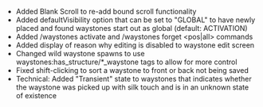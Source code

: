 - Added Blank Scroll to re-add bound scroll functionality
- Added defaultVisibility option that can be set to "GLOBAL" to have newly placed and found waystones start out as global (default: ACTIVATION)
- Added /waystones activate <targets> <pos> and /waystones forget <targets> <pos|all> commands
- Added display of reason why editing is disabled to waystone edit screen
- Changed wild waystone spawns to use waystones:has_structure/*_waystone tags to allow for more control
- Fixed shift-clicking to sort a waystone to front or back not being saved
- Technical: Added "Transient" state to waystones that indicates whether the waystone was picked up with silk touch and is in an unknown state of existence